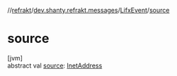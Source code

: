//[refrakt](../../../index.md)/[dev.shanty.refrakt.messages](../index.md)/[LifxEvent](index.md)/[source](source.md)

# source

[jvm]\
abstract val [source](source.md): [InetAddress](https://docs.oracle.com/javase/8/docs/api/java/net/InetAddress.html)
